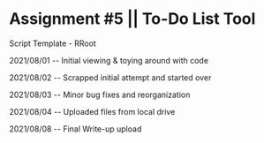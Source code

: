 # Assignment #5 || To-Do List Tool

Script Template - RRoot

2021/08/01 -- Initial viewing & toying around with code

2021/08/02 -- Scrapped initial attempt and started over

2021/08/03 -- Minor bug fixes and reorganization

2021/08/04 -- Uploaded files from local drive

2021/08/08 -- Final Write-up upload
